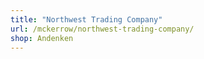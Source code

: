 ```yaml
---
title: "Northwest Trading Company"
url: /mckerrow/northwest-trading-company/
shop: Andenken
---
```

